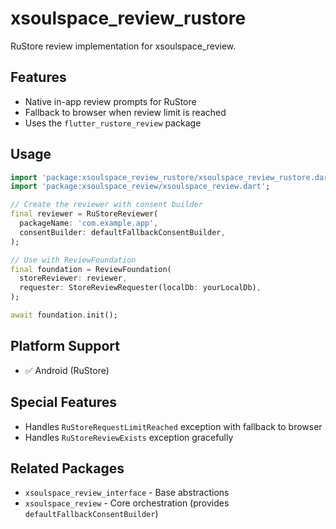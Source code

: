 # xsoulspace_review_rustore

RuStore review implementation for xsoulspace_review.

## Features

- Native in-app review prompts for RuStore
- Fallback to browser when review limit is reached
- Uses the `flutter_rustore_review` package

## Usage

```dart
import 'package:xsoulspace_review_rustore/xsoulspace_review_rustore.dart';
import 'package:xsoulspace_review/xsoulspace_review.dart';

// Create the reviewer with consent builder
final reviewer = RuStoreReviewer(
  packageName: 'com.example.app',
  consentBuilder: defaultFallbackConsentBuilder,
);

// Use with ReviewFoundation
final foundation = ReviewFoundation(
  storeReviewer: reviewer,
  requester: StoreReviewRequester(localDb: yourLocalDb),
);

await foundation.init();
```

## Platform Support

- ✅ Android (RuStore)

## Special Features

- Handles `RuStoreRequestLimitReached` exception with fallback to browser
- Handles `RuStoreReviewExists` exception gracefully

## Related Packages

- `xsoulspace_review_interface` - Base abstractions
- `xsoulspace_review` - Core orchestration (provides `defaultFallbackConsentBuilder`)
